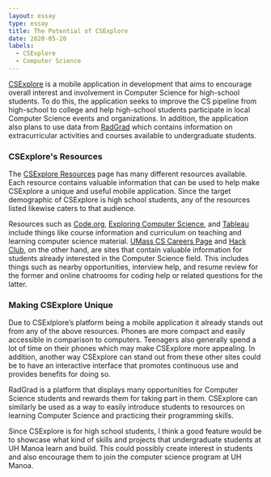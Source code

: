 ```yaml
---
layout: essay
type: essay
title: The Potential of CSExplore
date: 2020-05-20
labels:
  - CSExplore
  - Computer Science
---
```


[CSExplore](https://radgrad.github.io/docs/csexplore/goals) is a mobile application in development that aims to encourage overall interest and involvement in Computer Science for high-school students. To do this, the application seeks to improve the CS pipeline from high-school to college and help high-school students participate in local Computer Science events and organizations. In addition, the application also plans to use data from [RadGrad](https://radgrad.ics.hawaii.edu/) which contains information on extracurricular activities and courses available to undergraduate students.

### CSExplore's Resources

The [CSExplore Resources](https://radgrad.github.io/docs/csexplore/resources) page has many different resources available. Each resource contains valuable information that can be used to help make CSExplore a unique and useful mobile application. Since the target demographic of CSExplore is high school students, any of the resources listed likewise caters to that audience. 

Resources such as [Code.org](https://code.org/educate/curriculum/high-school), [Exploring Computer Science](http://www.exploringcs.org/), and [Tableau](https://www.tableau.com/data-for-kids) include things like course information and curriculum on teaching and learning computer science material. [UMass CS Careers Page](https://www.cics.umass.edu/careers/) and [Hack Club](https://hackclub.com/), on the other hand, are sites that contain valuable information for students already interested in the Computer Science field. This includes things such as nearby opportunities, interview help, and resume review for the former and online chatrooms for coding help or related questions for the latter.

### Making CSExplore Unique

Due to CSExlplore’s platform being a mobile application it already stands out from any of the above resources. Phones are more compact and easily accessible in comparison to computers. Teenagers also generally spend a lot of time on their phones which may make CSExplore more appealing. In addition, another way CSExplore can stand out from these other sites could be to have an interactive interface that promotes continuous use and provides benefits for doing so. 

RadGrad is a platform that displays many opportunities for Computer Science students and rewards them for taking part in them. CSExplore can similarly be used as a way to easily introduce students to resources on learning Computer Science and practicing their programming skills. 

Since CSExplore is for high school students, I think a good feature would be to showcase what kind of skills and projects that undergraduate students at UH Manoa learn and build. This could possibly create interest in students and also encourage them to join the computer science program at UH Manoa. 


